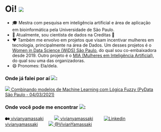# Oi! <img src="https://emojis.slackmojis.com/emojis/images/1536351075/4594/blob-wave.gif?1536351075" width="50"/>
<!--
**vivianyamassaki/vivianyamassaki** is a ✨ _special_ ✨ repository because its `README.md` (this file) appears on your GitHub profile.

Here are some ideas to get you started:

- 🔭 I’m currently working on ...
- 🌱 I’m currently learning ...
- 👯 I’m looking to collaborate on ...
- 🤔 I’m looking for help with ...
- 💬 Ask me about ...
- 📫 How to reach me: ...
- 😄 Pronouns: ...
- ⚡ Fun fact: ...
-->

- 🎓 Mestra com pesquisa em inteligência artificial e área de aplicação em bioinformática pela Universidade de São Paulo.
- 🔭 Atualmente, sou cientista de dados na Creditas 💚
- ❤️ Também me envolvo em projetos que visam incentivar mulheres em tecnologia, principalmente na área de Dados. Um desses projetos é o [Women in Data Science (WiDS) São Paulo](https://www.instagram.com/wids_sp/), do qual sou co-embaixadora desde 2019. Outro projeto é o [MIA (Mulheres em Inteligência Artificial)](https://www.instagram.com/mulheres.em.ia/), do qual sou uma das organizadoras. 
- 😄 Pronomes: Ela/dela.

### Onde já falei por aí <img src="https://emojis.slackmojis.com/emojis/images/1500425901/2646/allo-happy.gif?1500425901" width="30"/>:

[<img src="https://emojis.slackmojis.com/emojis/images/1487135004/1757/youtube.png?1487135004" width="15"/> Combinando modelos de Machine Learning com Lógica Fuzzy (PyData São Paulo - 04/03/2021)](https://youtu.be/mTPlV-pzCnM)

### Onde você pode me encontrar <img src="https://emojis.slackmojis.com/emojis/images/1613436254/13163/star_wave.gif?1613436254" width="30"/>:

[<img src="https://github.com/Medium/medium-logos/blob/master/03_Symbol/01_Black/SVG/Medium_Symbol_NoPadding.svg" width="15"/> vivianyamassaki](https://vivianyamassaki.medium.com/)&nbsp;&nbsp;&nbsp;&nbsp;&nbsp;&nbsp;&nbsp;&nbsp;
[<img src="https://cdn4.iconfinder.com/data/icons/logos-and-brands/512/189_Kaggle_logo_logos-512.png" width="15"/> vivianyamassaki](https://www.kaggle.com/vivianyamassaki)&nbsp;&nbsp;&nbsp;&nbsp;&nbsp;&nbsp;&nbsp;&nbsp;
[![Linkedin](https://i.stack.imgur.com/gVE0j.png) vivianyamassaki](https://www.linkedin.com/in/vivianyamassaki/)&nbsp;&nbsp;&nbsp;&nbsp;&nbsp;&nbsp;&nbsp;&nbsp;
[<img src="https://emojis.slackmojis.com/emojis/images/1450733056/231/twitter.png?1450733056" width="15"/> @VivianYamassaki](https://twitter.com/vivianyamassaki)


